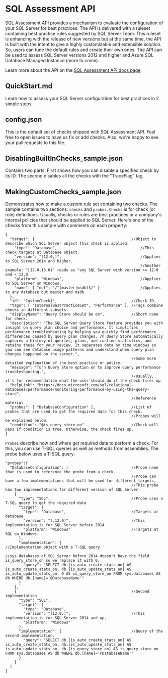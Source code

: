 # SQL Assessment API

SQL Assessment API provides a mechanism to evaluate the configuration of your SQL Server for best practices. The API is delivered with a ruleset containing best practice rules suggested by SQL Server Team. This ruleset is enhancing with the release of new versions but at the same time, the API is built with the intent to give a highly customizable and extensible solution. So, users can tune the default rules and create their own ones. The API can be used to assess SQL Server versions 2012 and higher and Azure SQL Database Managed Instance (more to come).

Learn more about the API on the [SQL Assessment API docs page](https://docs.microsoft.com/en-us/sql/sql-assessment-api/sql-assessment-api-overview).


## QuickStart.md

Learn how to assess your SQL Server configuration for best practices in 2 simple steps.

## config.json

This is the default set of checks shipped with SQL Assessment API. Feel free to open issues to have us fix or add checks. Also, we're happy to see your pull requests to this file.

## DisablingBuiltInChecks_sample.json

Contains two parts. First shows how you can disable a specified check by its ID. The second disables all the checks with the "TraceFlag" tag.

## MakingCustomChecks_sample.json

Demonstrates how to make a custom rule set containing two checks. The sample contains two sections: `checks` and `probes`. `Checks` is for check (or rule) definitions. Usually, checks or rules are best practices or a company's internal policies that should be applied to SQL Server. Here's one of the checks from this sample with comments on each property:

```
{
  "target": {                                           //Object to describe which SQL Server object this check is applied.
    "type": "Database",                                     //This check targets at Database object.
    "version": "[12.0,)",                                   //Applies to SQL Server 2014 and higher.
                                                            //Another example: "[12.0,13.0)" reads as "any SQL Server with version >= 12.0 and < 13.0.
    "platform": "Windows",                                  //Applies to SQL Server on Windows.
    "name": { "not": "/^(master|msdb)$/" }                  //Applies to any database but master and msdb.
  },
  "id": "CustomCheck1",                                 //Check ID.
  "tags": [ "InternalBestPracticeSet", "Performance" ], //Tags combine checks in different subsets.
  "displayName": "Query Store should be on",            //Short name for check.
  "description": "The SQL Server Query Store feature provides you with insight on query plan choice and performance. It simplifies performance troubleshooting by helping you quickly find performance differences caused by query plan changes. /n Query Store automatically captures a history of queries, plans, and runtime statistics, and retains these for your review. It separates data by time windows so you can see database usage patterns and understand when query plan changes happened on the server.",
                                                        //Some more detailed explanation of the best practice or policy.
  "message": "Turn Query Store option on to improve query performance troubleshooting.",
                                                        //Usually, it's for recommendation what the user should do if the check fires up
  "helpLink": "https://docs.microsoft.com/sql/relational-databases/performance/monitoring-performance-by-using-the-query-store",
                                                        //Reference material
  "probes": [ "DatabaseConfiguration" ],                //List of probes that are used to get the required data for this check.
                                                        //Probes will be explained below.
  "condition": "@is_query_store_on"                     //Check will pass if condition is true. Otherwise, the check fires up.
}
```

`Probes` describe how and where get required data to perform a check. For this, you can use T-SQL queries as well as methods from assemblies. The probe below uses a T-SQL query.
```
"probes":{
  "DatabaseConfiguration": [                            //Probe name that is used to reference the probe from a check.
                                                        //Probe can have a few implementations that will be used for different targets.
                                                        //This probe has two implementations for different version of SQL Server.
    {
      "type": "SQL",                                    //Probe uses a T-SQL query to get the required data
      "target": {
        "type": "Database",                             //Targets at database
        "version": "(,12.0)",                           //This implementation is for SQL Server before 2014
        "platform": "Windows"                           //Targets at SQL on Windows
      },
      "implementation": {                               //Implementation object with a T-SQL query.
                                                        //sys.databases of SQL Server before 2014 doesn't have the field is_query_store_on so we replace it with 0.
        "query": "SELECT db.[is_auto_create_stats_on] AS is_auto_create_stats_on, db.[is_auto_update_stats_on] AS is_auto_update_stats_on, 0 AS is_query_store_on FROM sys.databases AS db WHERE db.[name]='@DatabaseName'"
      }
    },
    {                                                   //Second implementation
      "type": "SQL",
      "target": {
        "type": "Database",
        "version": "[12.0,)",                           //This implementation is for SQL Server 2014 and up.
        "platform": "Windows"
      },
      "implementation": {                               //Query of the second implementation.
        "query": "SELECT db.[is_auto_create_stats_on] AS is_auto_create_stats_on, db.[is_auto_update_stats_on] AS is_auto_update_stats_on, db.[is_query_store_on] AS is_query_store_on FROM sys.databases AS db WHERE db.[name]='@DatabaseName'"
      }
    }
  ]
}
```
